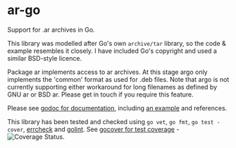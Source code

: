 ar-go
=====

Support for .ar archives in Go.

This library was modelled after Go's own `archive/tar` library, so the code & example resembles it closely. I have included Go's copyright and used a similar BSD-style licence.

Package ar implements access to ar archives.
At this stage argo only implements the 'common' format as used for .deb files.
Note that argo is not currently supporting either workaround for long filenames as defined by GNU ar or BSD ar. Please get in touch if you require this feature.

Please see [godoc for documentation](http://godoc.org/github.com/laher/argo/ar), including [an example](http://godoc.org/github.com/laher/argo/ar#example-package) and references.

This library has been tested and checked using `go vet`, `go fmt`, `go test -cover`, [errcheck](https://github.com/kisielk/errcheck) and [golint](https://github.com/golang/lint/golint).  See [gocover for test coverage](http://gocover.io/github.com/laher/argo/ar) - ![Coverage Status](http://gocover.io/_badge/github.com/laher/argo/ar).
